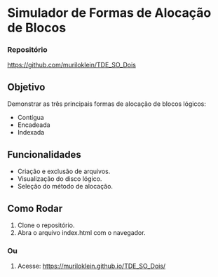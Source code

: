 # Simulador de Formas de Alocação de Blocos

### Repositório

https://github.com/muriloklein/TDE_SO_Dois

## Objetivo

Demonstrar as três principais formas de alocação de blocos lógicos:

- Contígua
- Encadeada
- Indexada

## Funcionalidades

- Criação e exclusão de arquivos.
- Visualização do disco lógico.
- Seleção do método de alocação.

## Como Rodar

1. Clone o repositório.
2. Abra o arquivo index.html com o navegador.

### Ou

1. Acesse: https://muriloklein.github.io/TDE_SO_Dois/

